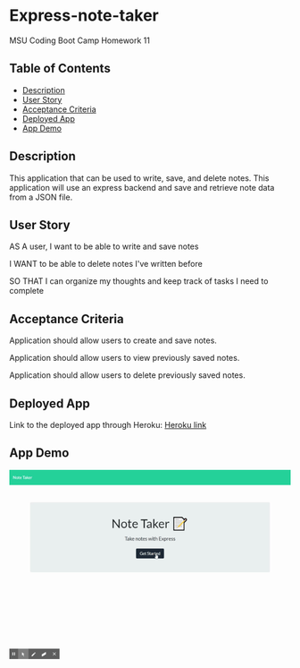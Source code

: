 # Express-note-taker

MSU Coding Boot Camp Homework 11

## Table of Contents

* [Description](#Description)
* [User Story](#User-Story)
* [Acceptance Criteria](#Acceptance-Criteria)
* [Deployed App](#Deployed-App)
* [App Demo](#App-Demo)

## Description

This application that can be used to write, save, and delete notes. This application will use an express backend and save and retrieve note data from a JSON file.

## User Story

AS A user, I want to be able to write and save notes

I WANT to be able to delete notes I've written before

SO THAT I can organize my thoughts and keep track of tasks I need to complete

## Acceptance Criteria

Application should allow users to create and save notes.

Application should allow users to view previously saved notes.

Application should allow users to delete previously saved notes.

## Deployed App

Link to the deployed app through Heroku: [Heroku link](https://hw11-express-note-taker.herokuapp.com/)

## App Demo

![GIF](./public/assets/NoteTakerGIF.gif)
